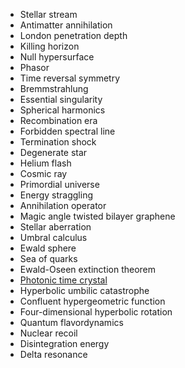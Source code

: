 - Stellar stream
- Antimatter annihilation
- London penetration depth
- Killing horizon
- Null hypersurface
- Phasor
- Time reversal symmetry
- Bremmstrahlung
- Essential singularity
- Spherical harmonics
- Recombination era
- Forbidden spectral line
- Termination shock
- Degenerate star
- Helium flash
- Cosmic ray
- Primordial universe
- Energy straggling
- Annihilation operator
- Magic angle twisted bilayer graphene
- Stellar aberration
- Umbral calculus
- Ewald sphere
- Sea of quarks
- Ewald-Oseen extinction theorem
- [Photonic time crystal](https://arxiv.org/pdf/2404.04899)
- Hyperbolic umbilic catastrophe
- Confluent hypergeometric function
- Four-dimensional hyperbolic rotation
- Quantum flavordynamics
- Nuclear recoil
- Disintegration energy
- Delta resonance